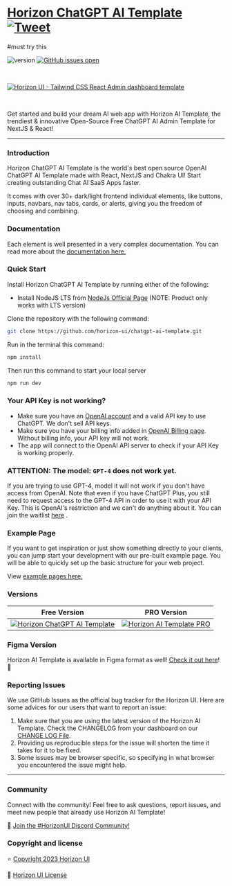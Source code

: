 # [Horizon ChatGPT AI Template](https://horizon-ui.com/chatgpt-ai-template) [![Tweet](https://img.shields.io/twitter/url/http/shields.io.svg?style=social&logo=twitter)](https://twitter.com/intent/tweet?text=Check%20Horizon%20ChatGPT%20AI%20Template,%20the%20trendiest%20open%20source%20ChatGPT%20AI%20admin%20template%20for%20%23nextjs%20and%20%23react!%0A%0Ahttps%3A//horizon-ui.com/chatgpt-ai-template/%20%20)
#must try this

![version](https://img.shields.io/badge/version-1.0.0-brightgreen.svg)
[![GitHub issues open](https://img.shields.io/github/issues/horizon-ui/chatgpt-ai-template.svg?maxAge=2592000)](https://github.com/horizon-ui/chatgpt-ai-template/issues?q=is%3Aopen+is%3Aissue)

<p>&nbsp;</p>

[<img alt="Horizon UI - Tailwind CSS React Admin dashboard template" src="https://i.ibb.co/Qmym1qt/horizon-ai-template-presentation-image-open-source.png" />](https://horizon-ui.com/ai-template)

<p>&nbsp;</p>

Get started and build your dream AI web app with Horizon AI Template, the trendiest & innovative Open-Source Free ChatGPT AI Admin Template for NextJS & React!

---

### Introduction

Horizon ChatGPT AI Template is the world's best open source OpenAI ChatGPT AI Template made with React, NextJS and Chakra UI! Start creating outstanding Chat AI SaaS Apps faster.

It comes with over 30+ dark/light frontend individual elements, like buttons, inputs, navbars, nav tabs, cards, or alerts, giving you the freedom of choosing and combining.

### Documentation

Each element is well presented in a very complex documentation. You can read more about the <a href="https://horizon-ui.com/docs-ai-template/docs/introduction?ref=readme-horizon-ai-template-free" target="_blank">documentation here.</a>

### Quick Start

Install Horizon ChatGPT AI Template by running either of the following:

- Install NodeJS LTS from [NodeJs Official Page](https://nodejs.org/en/?ref=horizon-documentation) (NOTE: Product only works with LTS version)

Clone the repository with the following command:

```bash
git clone https://github.com/horizon-ui/chatgpt-ai-template.git
```

Run in the terminal this command:

```bash
npm install
```

Then run this command to start your local server

```bash
npm run dev
```

### Your API Key is not working?

- Make sure you have an [OpenAI account](https://platform.openai.com/account) and a valid API key to use ChatGPT. We don't sell API keys.
- Make sure you have your billing info added in [OpenAI Billing page](https://platform.openai.com/account/billing/overview). Without billing info, your API key will not work.
- The app will connect to the OpenAI API server to check if your API Key is working properly. 

### ATTENTION: The model: `GPT-4` does not work yet. 
If you are trying to use GPT-4, model it will not work if you don't have access from OpenAI.
Note that even if you have ChatGPT Plus, you still need to request access to the GPT-4 API in order to use it with your API Key.
This is OpenAI's restriction and we can't do anything about it. You can join the waitlist [here](https://openai.com/waitlist/gpt-4-api) .


### Example Page

If you want to get inspiration or just show something directly to your clients, you can jump start your development with our pre-built example page. You will be able to quickly set up the basic structure for your web project.

View <a href="https://horizon-ui.com/chatgpt-ai-template/?ref=readme-horizon-ai-template-free" target="_blank">example pages here.</a>

### Versions

| Free Version                                                                                                                                                                                   | PRO Version                                                                                                                                                                            |
| ---------------------------------------------------------------------------------------------------------------------------------------------------------------------------------------------- | -------------------------------------------------------------------------------------------------------------------------------------------------------------------------------------- |
| [![Horizon ChatGPT AI Template](https://i.ibb.co/Qmym1qt/horizon-ai-template-presentation-image-open-source.png)](https://github.com/horizon-ui/chatgpt-ai-template) | [![Horizon AI Template PRO](https://i.ibb.co/ChL2fvf/horizon-ai-template-presentation-image.png)](https://www.horizon-ui.com/ai-template?ref=readme-horizon-ai-template-free) |

### Figma Version

Horizon AI Template is available in Figma format as well! [Check it out here](https://www.figma.com/community/file/1253038328954459768)! 🎨

### Reporting Issues

We use GitHub Issues as the official bug tracker for the Horizon UI. Here are
some advices for our users that want to report an issue:

1. Make sure that you are using the latest version of the Horizon AI Template.
   Check the CHANGELOG from your dashboard on our
   [CHANGE LOG File](https://github.com/horizon-ui/chatgpt-ai-template/blob/main/CHANGELOG.md?ref=readme-horizon-ai-template-free).
2. Providing us reproducible steps for the issue will shorten the time it takes
   for it to be fixed.
3. Some issues may be browser specific, so specifying in what browser you
   encountered the issue might help.

---

### Community

Connect with the community! Feel free to ask questions, report issues, and meet new people that already use Horizon AI Template!

💬 [Join the #HorizonUI Discord Community!](https://discord.gg/f6tEKFBd4m)

### Copyright and license

⭐️ [Copyright 2023 Horizon UI ](https://www.horizon-ui.com/?ref=readme-horizon-ai-template-free)

📄 [Horizon UI License](https://horizon-ui.notion.site/End-User-License-Agreement-8fb09441ea8c4c08b60c37996195a6d5)

